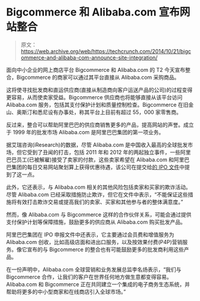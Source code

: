 # Bigcommerce 和 Alibaba.com 宣布网站整合 

> 原文：<https://web.archive.org/web/https://techcrunch.com/2014/10/21/bigcommerce-and-alibaba-com-announce-site-integration/>

面向中小企业的网上商店平台 Bigcommerce 和 Alibaba.com 的 T2 今天宣布整合，Bigcommerce 的商家可以通过其平台直接从 Alibaba.com 采购商品。

这将使寻找批发商和直运供应商(直接从制造商向客户运送产品的公司)的过程变得更容易，从而使卖家受益。Bigcommerce 供应商也将能够直接从该平台访问 Alibaba.com 服务，包括其支付保护计划和质量控制检查。Bigcommerce 在旧金山、奥斯汀和悉尼设有办事处，称其平台上目前有超过 55，000 家零售商。

反过来，整合可以帮助阿里巴巴的供应商销售更多的产品，提高网站的声誉。成立于 1999 年的批发市场 Alibaba.com 是阿里巴巴集团的第一项业务。

据艾瑞咨询(iResearch)的数据，尽管 Alibaba.com 是中国收入最高的全球批发市场，但它受到了丑闻的打击，包括 2011 年和 2012 年的两起独立事件，一些阿里巴巴员工(已被解雇)接受了卖家的付款，这些卖家希望在 Alibaba.com 和阿里巴巴集团的每日交易网站聚划算上获得优惠待遇，该公司在提交给[的 IPO 文件](//web.archive.org/web/20221210065834/https://www.sec.gov/Archives/edgar/data/1577552/000119312514184994/d709111df1.htm%E2%80%9D)中提到了这一点。

此外，它还表示，与 Alibaba.com 相关的其他风险包括卖家和买家的欺诈活动。尽管 Alibaba.com 已经采取措施防止欺诈，但它在文件中表示，“不能保证这些措施将有效打击欺诈交易或提高我们的卖家、买家和其他参与者的整体满意度。”

然而，像 Alibaba.com 与 Bigcommerce 这样的合作伙伴关系，可能会通过提供支付保护计划等保障措施，鼓励更多的供应商从 Alibaba.com 购买批发产品。

阿里巴巴集团在 IPO 申报文件中还表示，它主要通过会员费和增值服务为 Alibaba.com 创收，比如高级店面和进出口服务，以及按效果付费(P4P)营销服务。像它宣布的与 Bigcommerce 的整合也有可能鼓励更多的批发商利用这些产品。

在一份声明中，Alibaba.com 全球营销和业务发展总监李名炀表示，“我们与 Bigcommerce 合作，让我们的客户在世界任何地方做生意都变得容易。Alibaba.com 和 Bigcommerce 正在共同建立一个集成的电子商务生态系统，并帮助将更多的中小型商家和在线商店引入全球市场。”